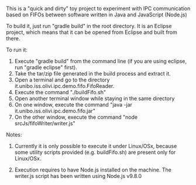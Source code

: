 This is a "quick and dirty" toy project to experiment with IPC communication based on FIFOs between software written in Java and JavaScript (Node.js)

To build it, just run "gradle build" in the root directory. It is an Eclipse project, which means that it can be opened from Eclipse and built from there.

To run it:
1) Execute "gradle build" from the command line (if you are using eclipse, run "gradle eclipse" first).
2) Take the tar/zip file generated in the build process and extract it. 
3) Open a terminal and go to the directory it.unibo.iss.olivi.ipc.demo.fifo.FifoReader.
4) Execute the command "./buildFifo.sh"
5) Open another terminal window while staying in the same directory
6) On one window, execute the command "java -jar it.unibo.iss.olivi.ipc.demo.fifo.jar"
7) On the other window, execute the command "node srcJs/fifoWriter/writer.js"

Notes:
1) Currently it is only possible to execute it under Linux/OSx, because some utility scripts provided 
(e.g. buildFifo.sh) are present only for Linux/OSx.

2) Execution requires to have Node.js installed on the machine. The writer.js script has been written using Node.js v9.8.0 

